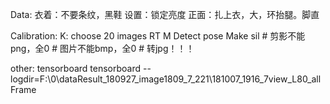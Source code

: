 
Data:
    衣着：不要条纹，黑鞋
    设置：锁定亮度
    正面：扎上衣，大，环抬腿。脚直

Calibration:
    K: choose 20 images
    RT
    M
Detect pose
Make sil
    # 剪影不能png，全0
    # 图片不能bmp，全0
    # 转jpg！！！

other:
tensorboard
    tensorboard --logdir=F:\0\dataResult_180927_image1809_7_221\181007_1916_7view_L80_allFrame
